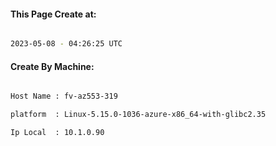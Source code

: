
   
#### This Page Create at:

```bash

2023-05-08 - 04:26:25 UTC

```

#### Create By Machine:

```bash

Host Name : fv-az553-319

platform  : Linux-5.15.0-1036-azure-x86_64-with-glibc2.35

Ip Local  : 10.1.0.90

```

